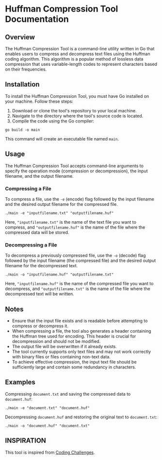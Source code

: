 # Huffman Compression Tool Documentation

## Overview

The Huffman Compression Tool is a command-line utility written in Go that enables users to compress and decompress text files using the Huffman coding algorithm. This algorithm is a popular method of lossless data compression that uses variable-length codes to represent characters based on their frequencies.

## Installation

To install the Huffman Compression Tool, you must have Go installed on your machine. Follow these steps:

1. Download or clone the tool's repository to your local machine.
2. Navigate to the directory where the tool's source code is located.
3. Compile the code using the Go compiler:

`go build -o main`

This command will create an executable file named `main`.

## Usage

The Huffman Compression Tool accepts command-line arguments to specify the operation mode (compression or decompression), the input filename, and the output filename.

### Compressing a File

To compress a file, use the `-e` (encode) flag followed by the input filename and the desired output filename for the compressed file.

`./main -e "inputfilename.txt" "outputfilename.huf"`

Here, `"inputfilename.txt"` is the name of the text file you want to compress, and `"outputfilename.huf"` is the name of the file where the compressed data will be stored.

### Decompressing a File

To decompress a previously compressed file, use the `-o` (decode) flag followed by the input filename (the compressed file) and the desired output filename for the decompressed text.

`./main -o "inputfilename.huf" "outputfilename.txt"`

Here, `"inputfilename.huf"` is the name of the compressed file you want to decompress, and `"outputfilename.txt"` is the name of the file where the decompressed text will be written.

## Notes

- Ensure that the input file exists and is readable before attempting to compress or decompress it.
- When compressing a file, the tool also generates a header containing the Huffman tree used for encoding. This header is crucial for decompression and should not be modified.
- The output file will be overwritten if it already exists.
- The tool currently supports only text files and may not work correctly with binary files or files containing non-text data.
- To achieve effective compression, the input text file should be sufficiently large and contain some redundancy in characters.

## Examples

Compressing `document.txt` and saving the compressed data to `document.huf`:

`./main -e "document.txt" "document.huf"`

Decompressing `document.huf` and restoring the original text to `document.txt`:

`./main -o "document.huf" "document.txt"`

## INSPIRATION

This tool is inspired from [Coding Challenges](https://codingchallenges.fyi/challenges/challenge-huffman).

